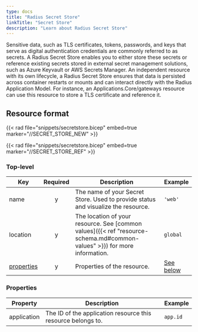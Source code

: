 ```yaml
---
type: docs
title: "Radius Secret Store"
linkTitle: "Secret Store"
description: "Learn about Radius Secret Store"
---
```


Sensitive data, such as TLS certificates, tokens, passwords, and keys that serve as digital authentication credentials are commonly referred to as secrets. A Radius Secret Store enables you to either store these secrets or reference existing secrets stored in external secret management solutions, such as Azure Keyvault or AWS Secrets Manager. An independent resource with its own lifecycle, a Radius Secret Store ensures that data is persisted across container restarts or mounts and can interact directly with the Radius Application Model. For instance, an Applications.Core/gateways resource can use this resource to store a TLS certificate and reference it.

## Resource format

{{< rad file="snippets/secretstore.bicep" embed=true marker="//SECRET_STORE_NEW" >}}

{{< rad file="snippets/secretstore.bicep" embed=true marker="//SECRET_STORE_REF" >}}

### Top-level

| Key  | Required | Description | Example |
|------|:--------:|-------------|---------|
| name | y | The name of your Secret Store. Used to provide status and visualize the resource. | `'web'`
| location | y | The location of your resource. See [common values]({{< ref "resource-schema.md#common-values" >}}) for more information. | `global`
| [properties](#properties) | y | Properties of the resource. | [See below](#properties)

### Properties

| Property | Description | Example |
|----------|-------------|-------------|
| application | The ID of the application resource this resource belongs to. | `app.id` |